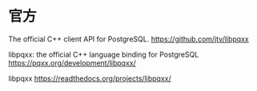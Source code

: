 
# 官方

The official C++ client API for PostgreSQL. https://github.com/jtv/libpqxx

libpqxx: the official C++ language binding for PostgreSQL https://pqxx.org/development/libpqxx/

libpqxx https://readthedocs.org/projects/libpqxx/
